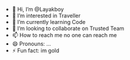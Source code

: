 - 👋 Hi, I’m @Layakboy
- 👀 I’m interested in Traveller
- 🌱 I’m currently learning Code
- 💞️ I’m looking to collaborate on Trusted Team
- 📫 How to reach me no one can reach me
- 😄 Pronouns: ...
- ⚡ Fun fact: im gold

<!---
Layakboy/Layakboy is a ✨ special ✨ repository because its `README.md` (this file) appears on your GitHub profile.
You can click the Preview link to take a look at your changes.
--->
